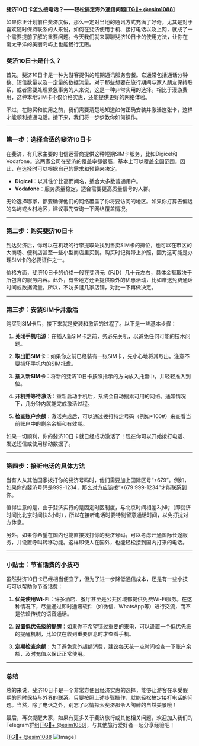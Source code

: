 **斐济10日卡怎么接电话？——轻松搞定海外通信问题[[TG💪+ @esim1088](https://t.me/s/esim1088)]**

如果你正计划前往斐济度假，那么一定对当地的通讯方式充满了好奇。尤其是对于喜欢随时保持联系的人来说，如何在斐济使用手机、接打电话以及上网，就成了一个需要提前了解的重要问题。今天我们就来聊聊斐济10日卡的使用方法，让你在南太平洋的美丽岛屿上也能畅行无阻。

### 斐济10日卡是什么？

首先，斐济10日卡是一种为游客提供的短期通讯服务套餐。它通常包括通话分钟数、短信数量以及一定量的数据流量。对于那些想要在旅行期间与家人朋友保持联系，或者需要处理紧急事务的人来说，这是一种非常实用的选择。相比于漫游费用，这种本地SIM卡不仅价格实惠，还能提供更好的网络体验。

不过，在购买和使用之前，我们需要清楚地知道如何正确安装并激活这张卡，这样才能顺利接通电话。接下来，我们将一步步教你如何操作。

---

### 第一步：选择合适的斐济10日卡

在斐济，有几家主要的电信运营商提供这种短期SIM卡服务，比如Digicel和Vodafone。这两家公司在斐济的覆盖率都很高，基本上可以覆盖全国范围。因此，在选择时可以根据自己的需求和预算来决定。

- **Digicel**：以其性价比高而闻名，适合大多数普通用户。
- **Vodafone**：服务质量稳定，适合需要更高质量信号的人群。

无论选择哪家，都要确保他们的网络覆盖了你将要访问的地区。如果你打算去偏远的岛屿或乡村地区，建议事先查询一下网络覆盖情况。

---

### 第二步：购买斐济10日卡

到达斐济后，你可以在机场的行李提取处找到售卖SIM卡的摊位，也可以在市区的大商场、便利店甚至一些小型商店里买到。购买时记得带上护照，因为这可能是办理SIM卡的必要证件之一。

价格方面，斐济10日卡的价格一般在斐济元（FJD）几十元左右，具体金额取决于所包含的服务内容。此外，有些地方还会提供额外的优惠活动，比如赠送免费通话时间或数据流量。所以，不妨多逛几家店铺，对比一下再做决定。

---

### 第三步：安装SIM卡并激活

购买到SIM卡后，接下来就是安装和激活的过程了。以下是一些基本步骤：

1. **关闭手机电源**：在插入新SIM卡之前，务必先关机，以避免任何可能的技术问题。
   
2. **取出旧SIM卡**：如果你之前已经装有一张SIM卡，先小心地将其取出。注意不要损坏手机内的SIM托盘。

3. **插入新SIM卡**：将新的斐济10日卡按照指示的方向放入托盘中，并轻轻推入到位。

4. **开机并等待激活**：重新启动手机后，系统会自动搜索可用的网络。通常情况下，几分钟内就能完成激活过程。

5. **检查账户余额**：激活完成后，可以通过拨打特定号码（例如*100#）来查看当前账户中的剩余余额和有效期。

如果一切顺利，你的斐济10日卡就已经成功激活了！现在你可以开始拨打电话、发送短信或使用移动数据了。

---

### 第四步：接听电话的具体方法

当有人从其他国家拨打你的斐济号码时，他们需要加上国际区号“+679”。例如，如果你的斐济号码是999-1234，那么对方应该拨“+679 999-1234”才能联系到你。

值得注意的是，由于斐济实行的是固定时区制度，与北京时间相差3小时（即斐济时间比北京时间快3小时），所以在接听电话时要特别留意通话时间，以免打扰对方休息。

另外，如果你希望在国内也能直接拨打你的斐济号码，可以考虑开通国际长途服务，并设置呼叫转移功能。这样即使人在国外，也能轻松接到国内打来的电话。

---

### 小贴士：节省话费的小技巧

虽然斐济10日卡已经相当便宜了，但为了进一步降低通信成本，还是有一些小技巧可以帮助你节省话费：

1. **优先使用Wi-Fi**：许多酒店、餐厅甚至是公共区域都提供免费Wi-Fi服务。在这种情况下，尽量通过即时通讯软件（如微信、WhatsApp等）进行交流，而不是依赖传统的语音通话。

2. **设置低优先级的提醒**：如果你不希望错过重要的来电，可以设置一个低优先级的提醒机制，比如仅在收到重要信息时才查看手机。

3. **定期检查余额**：为了避免意外超额消费，建议每天花一点时间检查一下账户余额，及时充值以保证正常使用。

---

### 总结

总的来说，斐济10日卡是一个非常方便且经济实惠的选择，能够让游客在享受假期的同时保持与外界的联系。只要按照上述步骤操作，就能轻松搞定接打电话的问题。当然，除了电话之外，别忘了尽情探索斐济那令人陶醉的自然美景哦！

最后，再次提醒大家，如果有更多关于斐济旅行或其他相关问题，欢迎加入我们的Telegram群组[[TG💪+ @esim1088](https://t.me/s/esim1088)]，与其他旅行爱好者一起分享经验吧！

[[TG💪+ @esim1088](https://t.me/s/esim1088) ![Image](https://i.postimg.cc/4NQfJmqS/Snipaste-2025-05-13-00-14-12.png)]